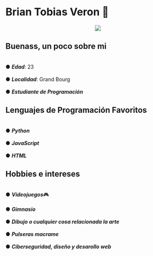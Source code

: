 # Brian Tobias Veron 🐲
<div align="center" > 
  <img src="https://github.com/user-attachments/assets/d345aeff-4358-4eb5-8169-4dd1d2825a30" />
</div>

## Buenass, un poco sobre mi
<br>● ***Edad***: 23 <br>
<br>● ***Localidad***: Grand Bourg<br>
<br>● ***Estudiante de Programación***<br>
## Lenguajes de Programación Favoritos
<br>● ***Python***<br>
<br>● ***JavaScript***<br>
<br>● ***HTML***<br>
## Hobbies e intereses
<br>● ***Videojuegos***🎮<br>
<br>● ***Gimnasio***<br>
<br>● ***Dibujo o cualquier cosa relacionada la arte*** <br>
<br>● ***Pulseras macrame***<br>
<br>● ***Ciberseguridad, diseño y desarollo web***<br>
